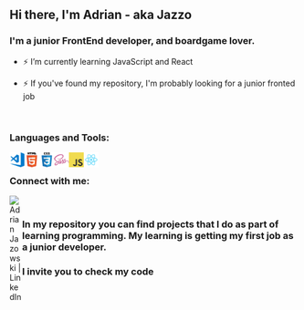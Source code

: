 ## Hi there, I'm Adrian - aka Jazzo

### I'm a junior FrontEnd developer, and boardgame lover.

- ⚡ I’m currently learning JavaScript and React

- ⚡ If you've found my repository, I'm probably looking for a junior fronted job

<br/>

### Languages and Tools:

<img alt='Visual Studio Code' align='left' width='26px' src='https://raw.githubusercontent.com/github/explore/80688e429a7d4ef2fca1e82350fe8e3517d3494d/topics/visual-studio-code/visual-studio-code.png'/>
<img alt='html' align='left' width='26px' src='https://raw.githubusercontent.com/github/explore/80688e429a7d4ef2fca1e82350fe8e3517d3494d/topics/html/html.png'/>
<img alt='css' align='left' width='26px' src='https://raw.githubusercontent.com/github/explore/80688e429a7d4ef2fca1e82350fe8e3517d3494d/topics/css/css.png'/>
<img alt='sass' align='left' width='26px' src='https://raw.githubusercontent.com/github/explore/80688e429a7d4ef2fca1e82350fe8e3517d3494d/topics/sass/sass.png'/>
<img alt='javascript' align='left' width='26px' src='https://raw.githubusercontent.com/github/explore/80688e429a7d4ef2fca1e82350fe8e3517d3494d/topics/javascript/javascript.png'/>
<img alt='react' align='left' width='26px' src='https://raw.githubusercontent.com/github/explore/80688e429a7d4ef2fca1e82350fe8e3517d3494d/topics/react/react.png'/>

<br/>

### Connect with me:

[<img align="left" alt="Adrian Jazowski | LinkedIn" width="22px" src="https://cdn.jsdelivr.net/npm/simple-icons@v3/icons/linkedin.svg" />][linkedin]

<br/>

### In my repository you can find projects that I do as part of learning programming. My learning is getting my first job as a junior developer.

### I invite you to check my code

[linkedin]: https://www.linkedin.com/in/adrian-jazowski/

